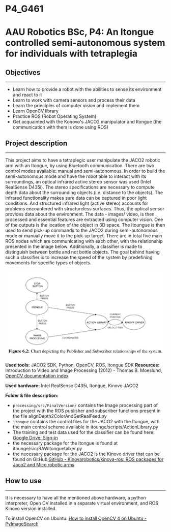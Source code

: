 # P4_G461

AAU Robotics BSc, P4: An Itongue controlled semi-autonomous system
for individuals with tetraplegia
=====================================================================

## Objectives
------------------------------------------
+ Learn how to provide a robot with the abilities to sense its environment and react to it
+ Learn to work with camera sensors and process their data
+ Learn the principles of computer vision and implement them
+ Learn OpenCV library
+ Practice ROS (Robot Operating System)
+ Get acquainted with the Konovo's JACO2 manipulator and Itongue (the communication with them is done using ROS)

## Project description
------------------------------------------
This project aims to have a tetraplegic user manipulate the JACO2 robotic arm with an Itongue, by using Bluetooth communication. There are two control modes available: manual and semi-autonomous. In order to build the semi-autonomous mode and have the robot able to interact with its surroundings, an optical infrared active stereo sensor was used (Intel RealSense D435i). The stereo specifications are necessary to compute depth data about the surrounding objects (i.e. distance to the objects). The infrared functionality makes sure data can be captured in poor light conditions. And structured infrared light (active stereo) accounts for problems encountered with structureless surfaces. Thus, the optical sensor provides data about the environment. The data - images/ video, is then processed and essential features are extracted using computer vision. One of the outputs is the location of the object in 3D space. The Itoungue is then used to send pick-up commands to the JACO2 during semi-autonomous mode or manually move it to the pick-up target. There are in total five main ROS nodes which are communicating with each other, with the relationship presented in the image below. Additionally, a classifier is made to distinguish between bottle and not bottle objects. The goal behind having such a classifier is to increase the speed of the system by predefining movements for specific types of objects. 

![Click to see image](ROSNodeRelationship.png)


**Used tools:** JACO2 SDK, Python, OpenCV, ROS, Itongue SDK
**Resources:** Introduction to Video and Image Processing (2012) - Thomas B. Moeslund, [OpenCV documentation index](https://docs.opencv.org/)

**Used hardware:** Intel RealSense D435i, Itongue, Kinovo JACO2

**Folder & file description:**
+ `processing/src/FinalVersion/` contains the Image processing part of the project with the ROS publisher and subscriber functions present in the file alignDepth2ColorAndGetRealFeed.py
+ `itongue` contains the control files for the JACO2 with the Itongue, with the main control scheme available in itounge/scripts/ActionLibrary.py
+ The training and test data used for the classifier can be found here: [Google Drive: Sign-in](https://drive.google.com/file/d/1a65BehZTE5N30WkVAhLkrKiOpGFYJDxD/view?usp=sharing)
+ the necessary package for the Itongue is found at itounge/src/RAWitonguetalker.py 
+ the necessary package for the JACO2 is the Kinovo driver that can be found on GitHub,[GitHub - Kinovarobotics/kinova-ros: ROS packages for Jaco2 and Mico robotic arms](https://github.com/Kinovarobotics/kinova-ros)

## How to use
------------------------------------------
It is necessary to have all the mentioned above hardware, a python interpreter, Open CV installed in a separate virtual environment, and ROS Kinovo version installed. 

To install OpenCV on Ubuntu: [How to install OpenCV 4 on Ubuntu - PyImageSearch](https://pyimagesearch.com/2018/08/15/how-to-install-opencv-4-on-ubuntu/)
